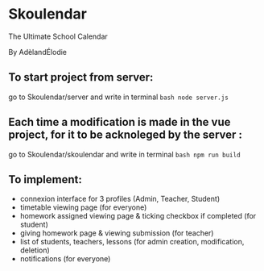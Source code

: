 # Skoulendar
The Ultimate School Calendar

By AdèlandÉlodie

## To start project from server:
go to Skoulendar/server and write in terminal ```bash node server.js```

## Each time a modification is made in the vue project, for it to be acknoleged by the server : 
go to Skoulendar/skoulendar and write in terminal ```bash npm run build```


## To implement:
 
- connexion interface for 3 profiles (Admin, Teacher, Student)
- timetable viewing page (for everyone)
- homework assigned viewing page & ticking checkbox if completed (for student)
- giving homework page & viewing submission (for teacher)
- list of students, teachers, lessons (for admin creation, modification, deletion)
- notifications (for everyone)